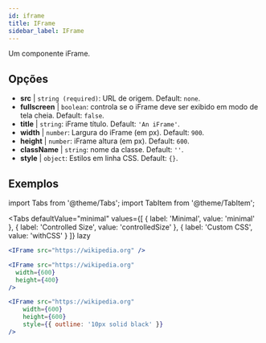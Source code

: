 ```yaml
---
id: iframe 
title: IFrame
sidebar_label: IFrame
---
```


Um componente iFrame.

## Opções

* __src__ | `string (required)`: URL de origem. Default: `none`.
* __fullscreen__ | `boolean`: controla se o iFrame deve ser exibido em modo de tela cheia. Default: `false`.
* __title__ | `string`: iFrame título. Default: `'An iFrame'`.
* __width__ | `number`: Largura do iFrame (em px). Default: `900`.
* __height__ | `number`: iFrame altura (em px). Default: `600`.
* __className__ | `string`: nome da classe. Default: `''`.
* __style__ | `object`: Estilos em linha CSS. Default: `{}`.


## Exemplos

import Tabs from '@theme/Tabs';
import TabItem from '@theme/TabItem';

<Tabs
    defaultValue="minimal"
    values={[
        { label: 'Minimal', value: 'minimal' },
        { label: 'Controlled Size', value: 'controlledSize' },
        { label: 'Custom CSS', value: 'withCSS' }
    ]}
    lazy
>

<TabItem value="minimal" >

```jsx live
<IFrame src="https://wikipedia.org" />
```

</TabItem>

<TabItem value="controlledSize" >

```jsx live
<IFrame src="https://wikipedia.org" 
  width={600} 
  height={400} 
/>
```
</TabItem>

<TabItem value="withCSS" >

```jsx live
<IFrame src="https://wikipedia.org" 
    width={600} 
    height={600} 
    style={{ outline: '10px solid black' }}
/>
```
</TabItem>

</Tabs>


